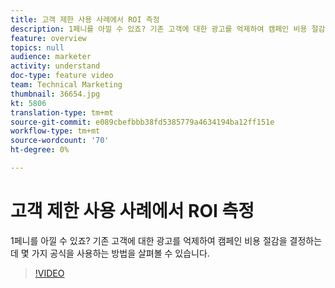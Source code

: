 ```yaml
---
title: 고객 제한 사용 사례에서 ROI 측정
description: 1페니를 아낄 수 있죠? 기존 고객에 대한 광고를 억제하여 캠페인 비용 절감을 결정하는 데 몇 가지 공식을 사용하는 방법을 살펴볼 수 있습니다.
feature: overview
topics: null
audience: marketer
activity: understand
doc-type: feature video
team: Technical Marketing
thumbnail: 36654.jpg
kt: 5806
translation-type: tm+mt
source-git-commit: e089cbefbbb38fd5385779a4634194ba12ff151e
workflow-type: tm+mt
source-wordcount: '70'
ht-degree: 0%

---
```



# 고객 제한 사용 사례에서 ROI 측정

1페니를 아낄 수 있죠? 기존 고객에 대한 광고를 억제하여 캠페인 비용 절감을 결정하는 데 몇 가지 공식을 사용하는 방법을 살펴볼 수 있습니다.

>[!VIDEO](https://video.tv.adobe.com/v/36654/?quality=12&learn=on)

